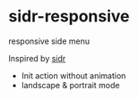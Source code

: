 sidr-responsive
===============

responsive side menu

Inspired by [sidr](https://github.com/artberri/sidr)

+ Init action without animation
+ landscape & portrait mode
